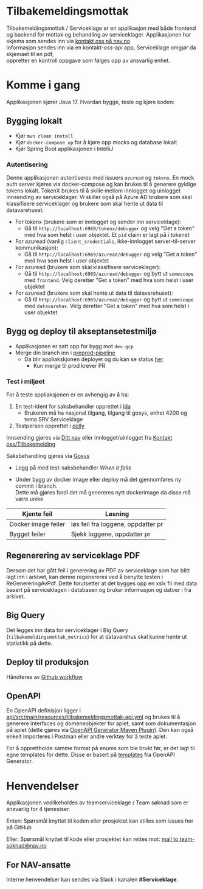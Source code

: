 Tilbakemeldingsmottak
================

Tilbakemeldingsmottak / Serviceklage er en applikasjon med både frontend og backend
for mottak og behandling av serviceklager. 
Applikasjonen har skjema som sendes inn via [kontakt oss på nav.no](https://www.nav.no/person/kontakt-oss/nb/tilbakemeldinger/serviceklage/login)  
Informasjon sendes inn via en kontakt-oss-api app, Serviceklage omgjør da skjemaet til en pdf,  
oppretter en kontroll oppgave som følges opp av ansvarlig enhet.

# Komme i gang

Applikasjonen kjører Java 17. Hvordan bygge, teste og kjøre koden:

## Bygging lokalt
* Kjør `mvn clean install`
* Kjør `docker-compose up` for å kjøre opp mocks og database lokalt
* Kjør Spring Boot applikasjonen i IntelliJ

### Autentisering

Denne applikasjonen autentiseres med issuers `azuread` og `tokenx`. En mock auth server kjøres via docker-compose og kan brukes til å generere gyldige tokens lokalt. 
TokenX brukes til å skille mellom innlogget og uinlogget innsending av serviceklager. Vi skiller også på Azure AD brukere som skal klassifisere serviceklager og brukere som skal hente ut data til datavarehuset. 

- For tokenx (brukere som er innlogget og sender inn serviceklage):
    - Gå til `http://localhost:6969/tokenx/debugger` og velg "Get a token" med hva som helst i user objektet. Et `pid` claim er lagt på i tokenet
- For azuread (vanlig `client_credentials`, ikke-innlogget server-til-server kommunikasjon):
  - Gå til `http://localhost:6969/azuread/debugger` og velg "Get a token" med hva som helst i user objektet
- For azuread (brukere som skal klassifisere serviceklager):
  - Gå til `http://localhost:6969/azuread/debugger` og bytt ut `somescope` med `frontend`. Velg deretter "Get a token" med hva som helst i user objektet
- For azuread (brukere som skal hente ut data til datavarehuset):
    - Gå til `http://localhost:6969/azuread/debugger` og bytt ut `somescope` med `datavarehus`. Velg deretter "Get a token" med hva som helst i user objektet


## Bygg og deploy til akseptansetestmiljø
* Applikasjonen er satt opp for bygg mot `dev-gcp`
* Merge din branch inn i [preprod-pipeline](https://github.com/navikt/tilbakemeldingsmottak-api/tree/preprod-pipeline)
  * Da blir appliakskjonen deployet og du kan se status [her](https://github.com/navikt/tilbakemeldingsmottak-api/actions)
    * Kun merge til prod krever PR

### Test i miljøet
For å teste appliaksjonen er en avhengig av å ha:
1. En test-ident for saksbehandler opprettet i [Ida](https://ida.nais.adeo.no/)
   - Brukeren må ha nasjonal tilgang, tilgang til gosys, enhet 4200 og tema SRV Serviceklage
2. Testperson opprettet i [dolly](https://dolly.nais.preprod.local/)

Innsending gjøres via 
    [Ditt nav](http://www.dev.nav.no/person/dittnav) eller innlogget/uinlogget fra [Kontakt oss/Tilbakemelding](https://www.dev.nav.no/person/kontakt-oss/nb/tilbakemeldinger) 

Saksbehandling gjøres via [Gosys](https://gosys-nais-q1.nais.preprod.local/gosys/)
- Logg på med test-saksbehandler
*When it fails*
* Under bygg av docker image eller deploy må det gjennomføres ny commit i branch.  
Dette må gjøres fordi det må genereres nytt dockerimage da disse må være unike

Kjente feil | Løsning  
----------- | -------  
Docker image feiler | løs feil fra loggene,  oppdatter pr
Bygget feiler | Sjekk loggene, oppdatter pr  

## Regenerering av serviceklage PDF 
Dersom det har gått feil i generering av PDF av serviceklage som har blitt lagt inn i arkivet, kan denne regenereres ved å benytte testen i ReGenereringAvPdf. Dette forutsetter at det bygges opp en xslx fil med data basert på serviceklagen i databasen og bruker informasjon og datoer i fra arkivet.

## Big Query
Det legges inn data for serviceklager i Big Query (`tilbakemeldingsmottak_metrics`) for at datavarehus skal kunne hente ut statistikk på dette.

## Deploy til produksjon
Håndteres av [Github workflow](https://github.com/navikt/tilbakemeldingsmottak-api/tree/main/.github/workflows)

## OpenAPI
En OpenAPI definisjon ligger i [api/src/main/resources/tilbakemeldingsmottak-api.yml](api/src/main/resources/tilbakemeldingsmottak-api.yml) 
og brukes til å generere interfaces og domeneobjekter for apiet, samt som dokumentasjon på apiet
(dette gjøres via [OpenAPI Generator Maven Plugin](https://github.com/OpenAPITools/openapi-generator/tree/master/modules/openapi-generator-maven-plugin)).
Den kan også enkelt importeres i Postman eller andre verktøy for å teste apiet. 

For å opprettholde samme format på enums som ble brukt før, er det lagt til egne templates for dette. 
Disse er basert på [templates](https://github.com/OpenAPITools/openapi-generator/tree/master/modules/openapi-generator/src/main/resources/JavaSpring) fra OpenAPI Generator. 

# Henvendelser
Applikasjonen vedlikeholdes av teamserviceklage / Team søknad som er ansvarlig for 4 tjenestser.

Enten:
Spørsmål knyttet til koden eller prosjektet kan stilles som issues her på GitHub

Eller:
Spørsmål knyttet til kode eller prosjektet kan rettes mot:
[mail to team-soknad@nav.no](mailto:team-innsending@nav.no)

## For NAV-ansatte

Interne henvendelser kan sendes via Slack i kanalen **#Serviceklage**.
